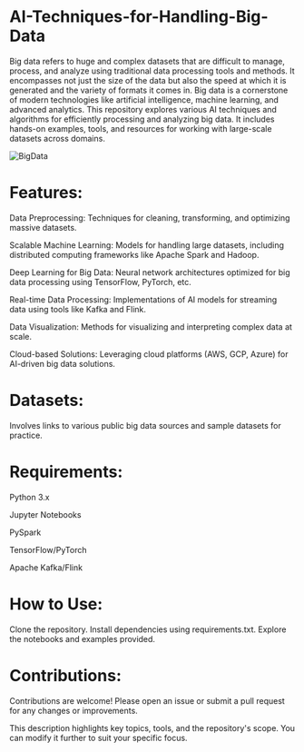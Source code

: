 # AI-Techniques-for-Handling-Big-Data

Big data refers to huge and complex datasets that are difficult to manage, process, and analyze using traditional data processing tools and methods. It encompasses not just the size of the data but also the speed at which it is generated and the variety of formats it comes in. Big data is a cornerstone of modern technologies like artificial intelligence, machine learning, and advanced analytics. This repository explores various AI techniques and algorithms for efficiently processing and analyzing big data. It includes hands-on examples, tools, and resources for working with large-scale datasets across domains.

![BigData](https://articonf.eu/wp-content/uploads/2020/08/2020-8-Blog-%E2%80%94-UNIKLU-%E2%80%94-decentralised-Big-Data-sharing.jpg)

# Features:
Data Preprocessing: Techniques for cleaning, transforming, and optimizing massive datasets.

Scalable Machine Learning: Models for handling large datasets, including distributed computing frameworks like Apache Spark and Hadoop.

Deep Learning for Big Data: Neural network architectures optimized for big data processing using TensorFlow, PyTorch, etc.

Real-time Data Processing: Implementations of AI models for streaming data using tools like Kafka and Flink.

Data Visualization: Methods for visualizing and interpreting complex data at scale.

Cloud-based Solutions: Leveraging cloud platforms (AWS, GCP, Azure) for AI-driven big data solutions.

# Datasets:
Involves links to various public big data sources and sample datasets for practice.

# Requirements:
Python 3.x

Jupyter Notebooks

PySpark

TensorFlow/PyTorch

Apache Kafka/Flink

# How to Use:
Clone the repository.
Install dependencies using requirements.txt.
Explore the notebooks and examples provided.

# Contributions:

Contributions are welcome! Please open an issue or submit a pull request for any changes or improvements.

This description highlights key topics, tools, and the repository's scope. You can modify it further to suit your specific focus.






